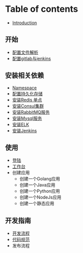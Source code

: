 # Table of contents

* [Introduction](README.md)

## 开始 <a id="start"></a>

* [配置文件解析](start/config.md)
* [配置gitlab与jenkins](start/jenkins.md)

## 安装相关依赖 <a id="install"></a>

* [Namespace](install/namespace.md)
* [配置持久化存储](install/storage.md)
* [安装Redis 单点](install/redis.md)
* [安装Consul集群](install/consul.md)
* [安装RabbitMQ服务](install/rabbitmq.md)
* [安装Mysql服务](install/mysql.md)
* [安装ELK](install/elk.md)
* [安装Jenkins](install/jenkins.md)

## 使用 <a id="use"></a>

* [登陆](use/login.md)
* [工作台](use/workspace.md)
* 创建应用
  * 创建一个Golang应用
  * 创建一个Java应用
  * 创建一个Python应用
  * 创建一个NodeJs应用
  * 创建一个静态应用



## 开发指南<a id="develop"></a>

- [开发流程](develop/develop-flow.md)
- [代码规范](develop/code-standards.md)
- 发布流程

